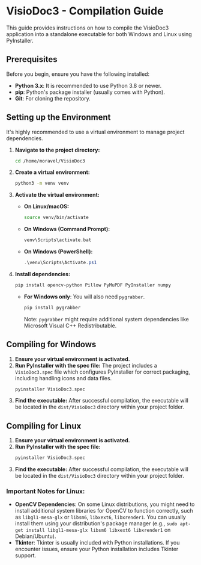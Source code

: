 # VisioDoc3 - Compilation Guide

This guide provides instructions on how to compile the VisioDoc3 application into a standalone executable for both Windows and Linux using PyInstaller.

## Prerequisites

Before you begin, ensure you have the following installed:

*   **Python 3.x**: It is recommended to use Python 3.8 or newer.
*   **pip**: Python's package installer (usually comes with Python).
*   **Git**: For cloning the repository.

## Setting up the Environment

It's highly recommended to use a virtual environment to manage project dependencies.

1.  **Navigate to the project directory:**
    ```bash
    cd /home/moravel/VisioDoc3
    ```

2.  **Create a virtual environment:**
    ```bash
    python3 -m venv venv
    ```

3.  **Activate the virtual environment:**
    *   **On Linux/macOS:**
        ```bash
        source venv/bin/activate
        ```
    *   **On Windows (Command Prompt):**
        ```bash
        venv\Scripts\activate.bat
        ```
    *   **On Windows (PowerShell):**
        ```powershell
        .\venv\Scripts\Activate.ps1
        ```

4.  **Install dependencies:**
    ```bash
    pip install opencv-python Pillow PyMuPDF PyInstaller numpy
    ```
    *   **For Windows only**: You will also need `pygrabber`.
        ```bash
        pip install pygrabber
        ```
        Note: `pygrabber` might require additional system dependencies like Microsoft Visual C++ Redistributable.

## Compiling for Windows

1.  **Ensure your virtual environment is activated.**
2.  **Run PyInstaller with the spec file:**
    The project includes a `VisioDoc3.spec` file which configures PyInstaller for correct packaging, including handling icons and data files.
    ```bash
    pyinstaller VisioDoc3.spec
    ```
3.  **Find the executable:**
    After successful compilation, the executable will be located in the `dist/VisioDoc3` directory within your project folder.

## Compiling for Linux

1.  **Ensure your virtual environment is activated.**
2.  **Run PyInstaller with the spec file:**
    ```bash
    pyinstaller VisioDoc3.spec
    ```
3.  **Find the executable:**
    After successful compilation, the executable will be located in the `dist/VisioDoc3` directory within your project folder.

### Important Notes for Linux:

*   **OpenCV Dependencies**: On some Linux distributions, you might need to install additional system libraries for OpenCV to function correctly, such as `libgl1-mesa-glx` or `libsm6`, `libxext6`, `libxrender1`. You can usually install them using your distribution's package manager (e.g., `sudo apt-get install libgl1-mesa-glx libsm6 libxext6 libxrender1` on Debian/Ubuntu).
*   **Tkinter**: Tkinter is usually included with Python installations. If you encounter issues, ensure your Python installation includes Tkinter support.

